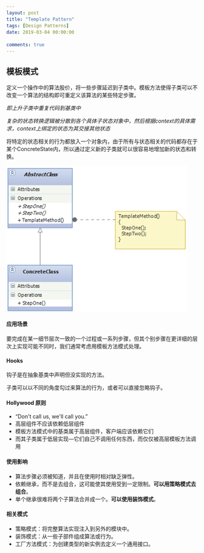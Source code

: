 ```yaml
---
layout: post
title: "Template Pattern"
tags: [Design Patterns]
date: 2019-03-04 00:00:00

comments: true
---  
```


## 模板模式  



定义一个操作中的算法股价，将一些步骤延迟到子类中。模板方法使得子类可以不改变一个算法的结构即可重定义该算法的某些特定步骤。

*即上升子类中重复代码到基类中*

*复杂的状态转换逻辑被分散到各个具体子状态对象中，然后根据context的具体需求，context上绑定的状态为其交接其他状态*

将特定的状态相关的行为都放入一个对象内，由于所有与状态相关的代码都存在于某个ConcreteState内，所以通过定义新的子类就可以很容易地增加新的状态和转换。

![template](/assets/gallery/template.png)    

#### 应用场景  

要完成在某一细节层次一致的一个过程或一系列步骤，但其个别步骤在更详细的层次上实现可能不同时，我们通常考虑用模板方法模式处理。  

<!--more-->  

#### Hooks

钩子是在抽象基类中声明但没实现的方法。

子类可以以不同的角度勾过来算法的行为，或者可以直接忽略钩子。

#### Hollywood 原则  

- “Don't call us, we'll call you.”
- 高层组件不应该依赖低层组件  
- 模板方法模式中的基类属于高层组件，客户端应该依赖它们
- 而其子类属于低层实现—它们自己不调用任何东西，而仅仅被高层模板方法调用

#### 使用影响  

- 算法步骤必须被知道，并且在使用时相对缺乏弹性。
- 依赖继承，而不是去组合，这可能使其使用受到一定限制。**可以用策略模式去组合**。
- 单个继承很难将两个子算法合并成一个。**可以使用装饰模式**。

#### 相关模式  

- 策略模式：将完整算法实现注入到另外的模块中。
- 装饰模式：从一些子部件组成算法或行为。
- 工厂方法模式：为创建类型的新实例去定义一个通用接口。



